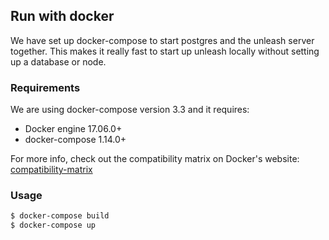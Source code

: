## Run with docker
We have set up docker-compose to start postgres and the unleash server together. This makes it really fast to start up
unleash locally without setting up a database or node.

### Requirements
We are using docker-compose version 3.3 and it requires:

- Docker engine 17.06.0+
- docker-compose 1.14.0+

For more info, check out the compatibility matrix on Docker's website: [compatibility-matrix](
https://docs.docker.com/compose/compose-file/compose-versioning/#compatibility-matrix)

### Usage

```bash
$ docker-compose build
$ docker-compose up
```

